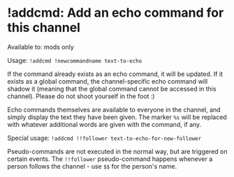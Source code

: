 # !addcmd: Add an echo command for this channel

Available to: mods only

Usage: `!addcmd !newcommandname text-to-echo`

If the command already exists as an echo command, it will be updated. If it
exists as a global command, the channel-specific echo command will shadow it
(meaning that the global command cannot be accessed in this channel). Please
do not shoot yourself in the foot :)

Echo commands themselves are available to everyone in the channel, and simply
display the text they have been given. The marker `%s` will be replaced with
whatever additional words are given with the command, if any.

Special usage: `!addcmd !!follower text-to-echo-for-new-follower`

Pseudo-commands are not executed in the normal way, but are triggered on
certain events. The `!!follower` pseudo-command happens whenever a person
follows the channel - use `$$` for the person's name.


